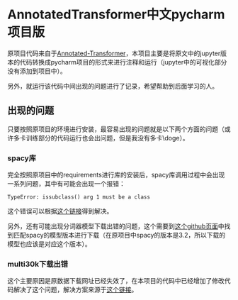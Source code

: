 # AnnotatedTransformer中文pycharm项目版

原项目代码来自于[Annotated-Transformer](https://github.com/harvardnlp/annotated-transformer)，本项目主要是将原文中的jupyter版本的代码转换成pycharm项目的形式来进行注释和运行（jupyter中的可视化部分没有添加到项目中）。

另外，就运行该代码中间出现的问题进行了记录，希望帮助到后面学习的人。

## 出现的问题

只要按照原项目的环境进行安装，最容易出现的问题就是以下两个方面的问题（或许多卡训练部分的代码运行也会出问题，但是我没有多卡\doge）。

### spacy库

完全按照原项目中的requirements进行库的安装后，spacy库调用过程中会出现一系列问题，其中有可能会出现一个报错：

```
TypeError: issubclass() arg 1 must be a class
```

这个错误可以根据[这个链接](https://stackoverflow.com/questions/77037891/typeerror-issubclass-arg-1-must-be-a-class)得到解决。

另外，还有可能出现分词器模型下载出错的问题，这个需要到[这个github页面](https://github.com/explosion/spacy-models/releases)中找到匹配spacy的模型版本进行下载（在原项目中spacy的版本是3.2，所以下载的模型也应该是对应这个版本）。

### multi30k下载出错

这个主要原因是原数据下载网址已经失效了，在本项目的代码中已经增加了修改代码解决了这个问题，解决方案来源于[这个链接](https://github.com/harvardnlp/annotated-transformer/issues/96)。